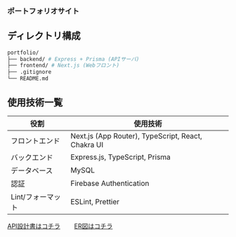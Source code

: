 ### ポートフォリオサイト

## ディレクトリ構成
```bash
portfolio/
├── backend/ # Express + Prisma (APIサーバ)
├── frontend/ # Next.js (Webフロント)
├── .gitignore
└── README.md
```

## 使用技術一覧

| 役割             | 使用技術                             |
|------------------|--------------------------------------|
| フロントエンド    | Next.js (App Router), TypeScript, React, Chakra UI |
| バックエンド      | Express.js, TypeScript, Prisma       |
| データベース      | MySQL                                |
| 認証             | Firebase Authentication              |
| Lint/フォーマット | ESLint, Prettier                     |

[API設計書はコチラ](/docs/API.md)　　
[ER図はコチラ](/docs/ER.md)